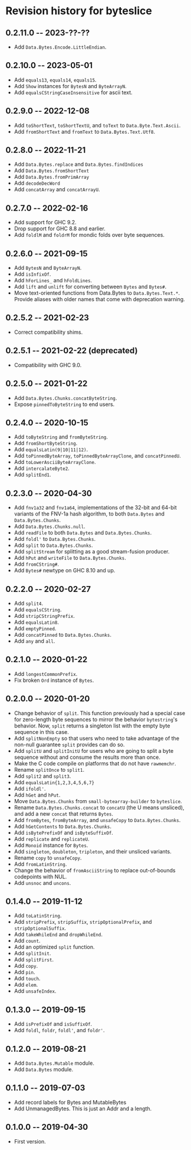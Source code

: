 # Revision history for byteslice

## 0.2.11.0 -- 2023-??-??

* Add `Data.Bytes.Encode.LittleEndian`.

## 0.2.10.0 -- 2023-05-01

* Add `equals13`, `equals14`, `equals15`.
* Add `Show` instances for `BytesN` and `ByteArrayN`.
* Add `equalsCStringCaseInsensitive` for ascii text.

## 0.2.9.0 -- 2022-12-08

* Add `toShortText`, `toShortTextU`, and `toText` to `Data.Byte.Text.Ascii`.
* Add `fromShortText` and `fromText` to `Data.Bytes.Text.Utf8`.

## 0.2.8.0 -- 2022-11-21

* Add `Data.Bytes.replace` and `Data.Bytes.findIndices`
* Add `Data.Bytes.fromShortText`
* Add `Data.Bytes.fromPrimArray`
* Add `decodeDecWord`
* Add `concatArray` and `concatArrayU`.

## 0.2.7.0 -- 2022-02-16

* Add support for GHC 9.2.
* Drop support for GHC 8.8 and earlier.
* Add `foldlM` and `foldrM` for mondic folds over byte sequences.

## 0.2.6.0 -- 2021-09-15

* Add `BytesN` and `ByteArrayN`.
* Add `isInfixOf`.
* Add `hForLines_` and `hFoldLines`.
* Add `lift` and `unlift` for converting between `Bytes` and `Bytes#`.
* Move text-oriented functions from Data.Bytes to `Data.Bytes.Text.*`.
  Provide aliases with older names that come with deprecation warning.

## 0.2.5.2 -- 2021-02-23

* Correct compatibility shims.

## 0.2.5.1 -- 2021-02-22 (deprecated)

* Compatibility with GHC 9.0.

## 0.2.5.0 -- 2021-01-22

* Add `Data.Bytes.Chunks.concatByteString`.
* Expose `pinnedToByteString` to end users. 

## 0.2.4.0 -- 2020-10-15

* Add `toByteString` and `fromByteString`.
* Add `fromShortByteString`.
* Add `equalsLatin(9|10|11|12)`.
* Add `toPinnedByteArray`, `toPinnedByteArrayClone`, and `concatPinnedU`.
* Add `toLowerAsciiByteArrayClone`.
* Add `intercalateByte2`.
* Add `splitEnd1`.

## 0.2.3.0 -- 2020-04-30

* Add `fnv1a32` and `fnv1a64`, implementations of the 32-bit and
  64-bit variants of the FNV-1a hash algorithm, to both `Data.Bytes`
  and `Data.Bytes.Chunks`.
* Add `Data.Bytes.Chunks.null`.
* Add `readFile` to both `Data.Bytes` and `Data.Bytes.Chunks`.
* Add `foldl'` to `Data.Bytes.Chunks`.
* Add `split` to `Data.Bytes.Chunks`.
* Add `splitStream` for splitting as a good stream-fusion producer.
* Add `hPut` and `writeFile` to `Data.Bytes.Chunks`.
* Add `fromCString#`.
* Add `Bytes#` newtype on GHC 8.10 and up.

## 0.2.2.0 -- 2020-02-27

* Add `split4`.
* Add `equalsCString`.
* Add `stripCStringPrefix`.
* Add `equalsLatin8`.
* Add `emptyPinned`.
* Add `concatPinned` to `Data.Bytes.Chunks`.
* Add `any` and `all`.

## 0.2.1.0 -- 2020-01-22

* Add `longestCommonPrefix`.
* Fix broken `Ord` instance of `Bytes`.

## 0.2.0.0 -- 2020-01-20

* Change behavior of `split`. This function previously had a special case
  for zero-length byte sequences to mirror the behavior `bytestring`'s
  behavior. Now, `split` returns a singleton list with the empty byte
  sequence in this case.
* Add `splitNonEmpty` so that users who need to take advantage of the
  non-null guarantee `split` provides can do so.
* Add `splitU` and `splitInitU` for users who are going to split a
  byte sequence without and consume the results more than once.
* Make the C code compile on platforms that do not have `rawmemchr`.
* Rename `splitOnce` to `split1`.
* Add `split2` and `split3`.
* Add `equalsLatin{1,2,3,4,5,6,7}`
* Add `ifoldl'`.
* Add `hGet` and `hPut`.
* Move `Data.Bytes.Chunks` from `small-bytearray-builder` to `byteslice`.
* Rename `Data.Bytes.Chunks.concat` to `concatU` (the U means unsliced),
  and add a new `concat` that returns `Bytes`.
* Add `fromBytes`, `fromByteArray`, and `unsafeCopy` to `Data.Bytes.Chunks`.
* Add `hGetContents` to `Data.Bytes.Chunks`.
* Add `isBytePrefixOf` and `isByteSuffixOf`.
* Add `replicate` and `replicateU`.
* Add `Monoid` instance for `Bytes`.
* Add `singleton`, `doubleton`, `tripleton`, and their unsliced variants.
* Rename `copy` to `unsafeCopy`.
* Add `fromLatinString`.
* Change the behavior of `fromAsciiString` to replace out-of-bounds codepoints
  with NUL.
* Add `unsnoc` and `uncons`.

## 0.1.4.0 -- 2019-11-12

* Add `toLatinString`.
* Add `stripPrefix`, `stripSuffix`, `stripOptionalPrefix`, and
  `stripOptionalSuffix`.
* Add `takeWhileEnd` and `dropWhileEnd`.
* Add `count`.
* Add an optimized `split` function.
* Add `splitInit`.
* Add `splitFirst`.
* Add `copy`.
* Add `pin`.
* Add `touch`.
* Add `elem`.
* Add `unsafeIndex`.

## 0.1.3.0 -- 2019-09-15

* Add `isPrefixOf` and `isSuffixOf`.
* Add `foldl`, `foldr`, `foldl'`, and `foldr'`.

## 0.1.2.0 -- 2019-08-21

* Add `Data.Bytes.Mutable` module.
* Add `Data.Bytes` module.

## 0.1.1.0 -- 2019-07-03

* Add record labels for Bytes and MutableBytes
* Add UnmanagedBytes. This is just an Addr and a length.

## 0.1.0.0 -- 2019-04-30

* First version.
